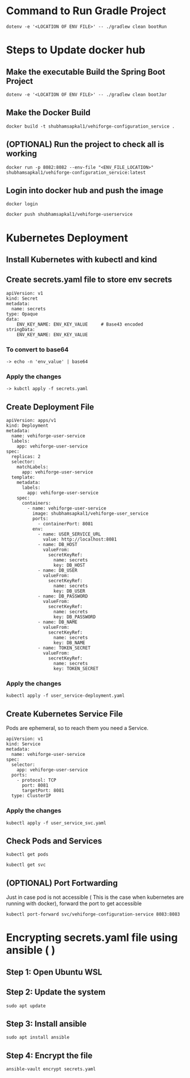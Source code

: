 

# Command to Run Gradle Project
```
dotenv -e '<LOCATION OF ENV FILE>' -- ./gradlew clean bootRun
```

# Steps to Update docker hub

## Make the executable Build the Spring Boot Project
```
dotenv -e '<LOCATION OF ENV FILE>' -- ./gradlew clean bootJar
```

## Make the Docker Build
```
docker build -t shubhamsapkal1/vehiforge-configuration_service .
```

## (OPTIONAL) Run the project to check all is working
```
docker run -p 8082:8082 --env-file "<ENV_FILE_LOCATION>" shubhamsapkal1/vehiforge-configuration_service:latest
```

## Login into docker hub and push the image
```
docker login
```

```
docker push shubhamsapkal1/vehiforge-userservice
```


# Kubernetes Deployment

## Install Kubernetes with kubectl and kind

## Create secrets.yaml file to store env secrets

```
apiVersion: v1
kind: Secret
metadata:
  name: secrets
type: Opaque
data:
    ENV_KEY_NAME: ENV_KEY_VALUE     # Base43 encoded
stringData:
    ENV_KEY_NAME: ENV_KEY_VALUE 
```

### To convert to base64
```
-> echo -n 'env_value' | base64
```

### Apply the changes
```
-> kubctl apply -f secrets.yaml
```


## Create Deployment File
```
apiVersion: apps/v1
kind: Deployment
metadata:
  name: vehiforge-user-service
  labels:
    app: vehiforge-user-service
spec:
  replicas: 2
  selector:
    matchLabels:
      app: vehiforge-user-service
  template:
    metadata:
      labels:
        app: vehiforge-user-service
    spec:
      containers:
        - name: vehiforge-user-service
          image: shubhamsapkal1/vehiforge-user_service
          ports:
            - containerPort: 8081
          env:
            - name: USER_SERVICE_URL
              value: http://localhost:8081
            - name: DB_HOST
              valueFrom:
                secretKeyRef:
                  name: secrets
                  key: DB_HOST
            - name: DB_USER
              valueFrom:
                secretKeyRef:
                  name: secrets
                  key: DB_USER
            - name: DB_PASSWORD
              valueFrom:
                secretKeyRef:
                  name: secrets
                  key: DB_PASSWORD
            - name: DB_NAME
              valueFrom:
                secretKeyRef:
                  name: secrets
                  key: DB_NAME
            - name: TOKEN_SECRET
              valueFrom:
                secretKeyRef:
                  name: secrets
                  key: TOKEN_SECRET

```

### Apply the changes
```
kubectl apply -f user_service-deployment.yaml
```

## Create Kubernetes Service File
Pods are ephemeral, so to reach them you need a Service.

```
apiVersion: v1
kind: Service
metadata:
  name: vehiforge-user-service
spec:
  selector:
    app: vehiforge-user-service
  ports:
    - protocol: TCP
      port: 8081
      targetPort: 8081
  type: ClusterIP
```

### Apply the changes
```
kubectl apply -f user_service_svc.yaml
```

## Check Pods and Services

```
kubectl get pods
```

```
kubectl get svc
```


## (OPTIONAL) Port Fortwarding
Just in case pod is not accessible ( This is the case when kubernetes are running with docker), forward the port to get accessible

```
kubectl port-forward svc/vehiforge-configuration-service 8083:8083
```


# Encrypting secrets.yaml file using ansible (  )

## Step 1: Open Ubuntu WSL

## Step 2: Update the system
```
sudo apt update
```

## Step 3: Install ansible
```
sudo apt install ansible
```

## Step 4: Encrypt the file
```
ansible-vault encrypt secrets.yaml
```